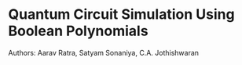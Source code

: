 # Quantum Circuit Simulation Using Boolean Polynomials

Authors: Aarav Ratra, Satyam Sonaniya, C.A. Jothishwaran
